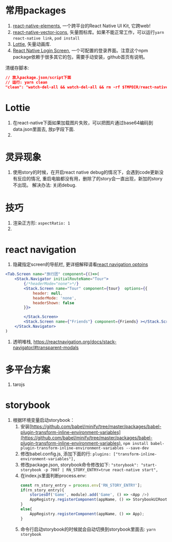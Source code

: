 # 常用packages

1. [react-native-elements](https://github.com/react-native-elements/react-native-elements), 一个跨平台的React Native UI Kit, 它跨web!
2. [react-native-vector-icons](https://github.com/oblador/react-native-vector-icons), 矢量图标库。如果不能正常工作，可以运行`yarn react-native link`, `pod install`
3. [Lottie](https://github.com/react-native-community/lottie-react-native), 矢量动画库.
4. [React Native Login Screen](https://github.com/WrathChaos/react-native-login-screen), 一个可配置的登录界面。注意这个npm package依赖于很多其它的包，需要手动安装，github首页有说明。

清缓存脚本:

~~~json
// 放入package.json/script下面
// 运行: yarn clean
"clean": "watch-del-all && watch-del-all && rm -rf $TMPDIR/react-native-packager-cache-* && rm -rf $TMPDIR/metro-bundler-cache-*"
~~~

# Lottie

1. 在react-native下面如果加载图片失败，可以把图片通过base64编码到data.json里面去, 放p字段下面.
2. 
# 灵异现象

1. 使用story的时候，在开启react native debug的情况下，会遇到code更新没有反应的情况, 重启电脑都没有用，删除了的story会一直出现，新加的story不出现。 解决办法: 关闭debug.

# 技巧

1. 渲染正方形: `aspectRatio: 1`
2. 

# react navigation

1. 隐藏指定screen的导航栏, 更详细解释请看[react navigation optoins](https://reactnavigation.org/docs/stack-navigator/#options)

~~~jsx
<Tab.Screen name="旅行团" component={()=>(
    <Stack.Navigator initialRouteName="Tour">
        {/*headerMode="none">*/}
        <Stack.Screen name="Tour" component={tour}  options={{
            header: null,
            headerMode: 'none',
            headerShown: false
        }}>

        </Stack.Screen>
        <Stack.Screen name={"Friends"} component={Friends} ></Stack.Screen>
    </Stack.Navigator>
)
~~~

1. 透明堆栈, https://reactnavigation.org/docs/stack-navigator/#transparent-modals

# 多平台方案

1. tarojs


# storybook

1. 根据环境变量启动storybook：
    1. 安装[https://github.com/babel/minify/tree/master/packages/babel-plugin-transform-inline-environment-variables](https://github.com/babel/minify/tree/master/packages/babel-plugin-transform-inline-environment-variables), `npm install babel-plugin-transform-inline-environment-variables --save-dev`
    2. 修改babel.config.js, 添加下面的行: `plugins: ["transform-inline-environment-variables"],`
    3. 修改package.json, storybook命令修改如下: `"storybook": "start-storybook -p 7007 | RN_STORY_ENTRY=true react-native start",`
    4. 在index.js里面判断process.env: 
        ~~~javascript
        const rn_story_entry = process.env['RN_STORY_ENTRY'];
        if(rn_story_entry){
            storiesOf('Game', module).add('Game', () => <App />)
            AppRegistry.registerComponent(appName, () => StorybookUIRoot)
        }
        else{
            AppRegistry.registerComponent(appName, () => App);
        }
        ~~~
    5. 命令行启动storybook的时候就会自动切换到storybook里面去: `yarn storybook`